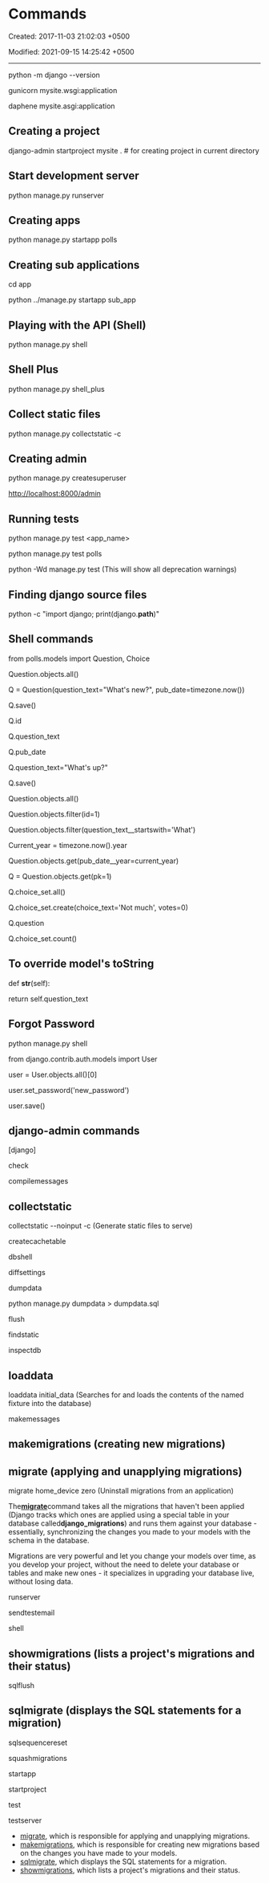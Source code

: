 # Commands

Created: 2017-11-03 21:02:03 +0500

Modified: 2021-09-15 14:25:42 +0500

---

python -m django --version

gunicorn mysite.wsgi:application

daphene mysite.asgi:application

## Creating a project

django-admin startproject mysite . # for creating project in current directory

## Start development server

python manage.py runserver

## Creating apps

python manage.py startapp polls

## Creating sub applications

cd app

python ../manage.py startapp sub_app

## Playing with the API (Shell)

python manage.py shell

## Shell Plus

python manage.py shell_plus

## Collect static files

python manage.py collectstatic -c

## Creating admin

python manage.py createsuperuser

<http://localhost:8000/admin>

## Running tests

python manage.py test <app_name>

python manage.py test polls

python -Wd manage.py test (This will show all deprecation warnings)

## Finding django source files

python -c "import django; print(django.__path__)"

## Shell commands

from polls.models import Question, Choice

Question.objects.all()

Q = Question(question_text="What's new?", pub_date=timezone.now())

Q.save()

Q.id

Q.question_text

Q.pub_date

Q.question_text="What's up?"

Q.save()

Question.objects.all()

Question.objects.filter(id=1)

Question.objects.filter(question_text__startswith='What')

Current_year = timezone.now().year

Question.objects.get(pub_date__year=current_year)

Q = Question.objects.get(pk=1)

Q.choice_set.all()

Q.choice_set.create(choice_text='Not much', votes=0)

Q.question

Q.choice_set.count()

## To override model's toString

def __str__(self):

return self.question_text

## Forgot Password

python manage.py shell

from django.contrib.auth.models import User

user = User.objects.all()[0]

user.set_password('new_password')

user.save()

## django-admin commands

[django]

check

compilemessages

## collectstatic

collectstatic --noinput -c (Generate static files to serve)

createcachetable

dbshell

diffsettings

dumpdata

python manage.py dumpdata > dumpdata.sql

flush

findstatic

inspectdb

## loaddata

loaddata initial_data (Searches for and loads the contents of the named fixture into the database)

makemessages

## makemigrations (creating new migrations)

## migrate (applying and unapplying migrations)

migrate home_device zero (Uninstall migrations from an application)

The[**migrate**](https://docs.djangoproject.com/en/1.11/ref/django-admin/#django-admin-migrate)command takes all the migrations that haven't been applied (Django tracks which ones are applied using a special table in your database called**django_migrations**) and runs them against your database - essentially, synchronizing the changes you made to your models with the schema in the database.

Migrations are very powerful and let you change your models over time, as you develop your project, without the need to delete your database or tables and make new ones - it specializes in upgrading your database live, without losing data.

runserver

sendtestemail

shell

## showmigrations (lists a project's migrations and their status)

sqlflush

## sqlmigrate (displays the SQL statements for a migration)

sqlsequencereset

squashmigrations

startapp

startproject

test

testserver


-   [migrate](https://docs.djangoproject.com/en/3.2/ref/django-admin/#django-admin-migrate), which is responsible for applying and unapplying migrations.
-   [makemigrations](https://docs.djangoproject.com/en/3.2/ref/django-admin/#django-admin-makemigrations), which is responsible for creating new migrations based on the changes you have made to your models.
-   [sqlmigrate](https://docs.djangoproject.com/en/3.2/ref/django-admin/#django-admin-sqlmigrate), which displays the SQL statements for a migration.
-   [showmigrations](https://docs.djangoproject.com/en/3.2/ref/django-admin/#django-admin-showmigrations), which lists a project's migrations and their status.


